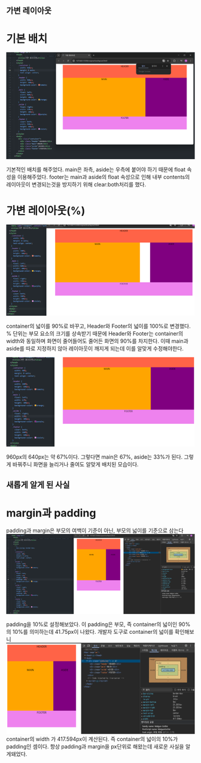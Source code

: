 ## 가변 레이아웃

# 기본 배치

![l-1](./assets/layout-1.png)

기본적인 배치를 해주었다. main은 좌측, aside는 우측에 붙어야 하기 때문에 float 속성을 이용해주었다.
footer는 main과 aside의 float 속성으로 인해 내부 contents의 레이아웃이 변경되는것을 방지하기 위해 clear:both처리를 했다.

# 가변 레이아웃(%)

![alt text](./assets/layout-2.png)

container의 넓이를 90%로 바꾸고, Header와 Footer의 넓이를 100%로 변경했다.
% 단위는 부모 요소의 크기를 상속받기 때문에 Header와 Footer는 container의 width와 동일하며 화면이 줄어들어도 줄어든 화면의 90%를 차지한다.
이때 main과 aside를 따로 지정하지 않아 레이아웃이 깨지게 되는데 이를 알맞게 수정해야한다.

![alt text](./assets/layout-3.png)

960px의 640px는 약 67%이다. 그렇다면 main은 67%, aside는 33%가 된다. 그렇게 바꿔주니 화면을 늘리거나 줄여도 알맞게 배치된 모습이다.

## 새롭게 알게 된 사실

# margin과 padding

padding과 margin은 부모의 여백이 기준이 아닌, 부모의 넓이를 기준으로 삼는다
![alt text](./assets/layout-4.png)

padding을 10%로 설정해보았다. 이 padding은 부모, 즉 container의 넓이인 90%의 10%를 의미하는데 41.75px이 나왔다.
개발자 도구로 container의 넓이를 확인해보니
![alt text](./assets/layout-5.png)
container의 width 가 417.594px이 계산된다. 즉 container의 넓이의 10%가 padding인 셈이다. 항상 padding과 margin을 px단위로 해왔는데 새로운 사실을 알게돼었다.
